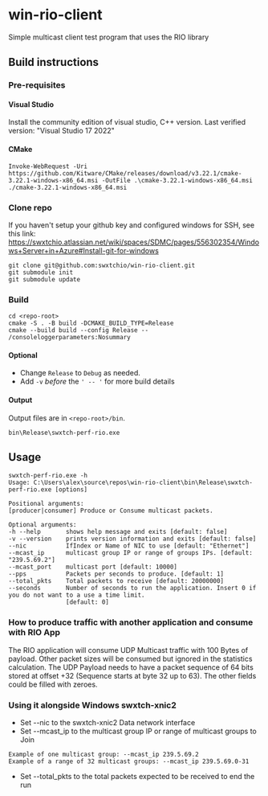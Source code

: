 # win-rio-client
Simple multicast client test program that uses the RIO library

## Build instructions

### Pre-requisites

#### Visual Studio
Install the community edition of visual studio, C++ version.
Last verified version: "Visual Studio 17 2022"

#### CMake
```
Invoke-WebRequest -Uri https://github.com/Kitware/CMake/releases/download/v3.22.1/cmake-3.22.1-windows-x86_64.msi -OutFile .\cmake-3.22.1-windows-x86_64.msi
./cmake-3.22.1-windows-x86_64.msi
```

### Clone repo

If you haven't setup your github key and configured windows for SSH, see this link:
https://swxtchio.atlassian.net/wiki/spaces/SDMC/pages/556302354/Windows+Server+in+Azure#Install-git-for-windows

```
git clone git@github.com:swxtchio/win-rio-client.git
git submodule init
git submodule update
```

### Build
```
cd <repo-root>
cmake -S . -B build -DCMAKE_BUILD_TYPE=Release
cmake --build build --config Release -- /consoleloggerparameters:Nosummary
```
#### Optional
* Change `Release` to `Debug` as needed.
* Add `-v` _before_ the `' -- '` for more build details
  
#### Output
Output files are in `<repo-root>/bin`.

```
bin\Release\swxtch-perf-rio.exe
```

## Usage

```
swxtch-perf-rio.exe -h
Usage: C:\Users\alex\source\repos\win-rio-client\bin\Release\swxtch-perf-rio.exe [options]

Positional arguments:
[producer|consumer] Produce or Consume multicast packets.

Optional arguments:
-h --help       shows help message and exits [default: false]
-v --version    prints version information and exits [default: false]
--nic           IfIndex or Name of NIC to use [default: "Ethernet"]
--mcast_ip      multicast group IP or range of groups IPs. [default: "239.5.69.2"]
--mcast_port    multicast port [default: 10000]
--pps           Packets per seconds to produce. [default: 1]
--total_pkts    Total packets to receive [default: 20000000]
--seconds       Number of seconds to run the application. Insert 0 if you do not want to a use a time limit.
                [default: 0]
```
### How to produce traffic with another application and consume with RIO App

The RIO application will consume UDP Multicast traffic with 100 Bytes of payload. Other packet sizes
will be consumed but ignored in the statistics calculation.
The UDP Payload needs to have a packet sequence of 64 bits stored at offset +32 (Sequence starts at byte 32
up to 63). The other fields could be filled with zeroes.

### Using it alongside Windows swxtch-xnic2
* Set --nic to the swxtch-xnic2 Data network interface
* Set --mcast_ip to the multicast group IP or range of multicast groups to Join
```
Example of one multicast group: --mcast_ip 239.5.69.2
Example of a range of 32 multicast groups: --mcast_ip 239.5.69.0-31
```
* Set --total_pkts to the total packets expected to be received to end the run
